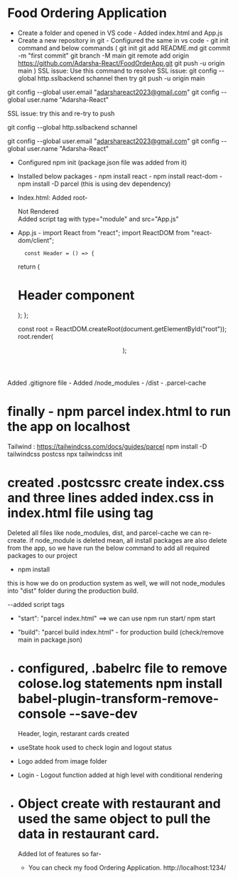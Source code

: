 # Food Ordering Application

- Create a folder and opened in VS code - Added index.html and App.js
- Create a new repository in git - Configured the same in vs code - git init command and below commands
  ( git init
  git add README.md
  git commit -m "first commit"
  git branch -M main
  git remote add origin https://github.com/Adarsha-React/FoodOrderApp.git
  git push -u origin main )
  SSL issue:
  Use this command to resolve SSL issue: git config --global http.sslbackend schannel
  then try git push -u origin main

git config --global user.email "adarshareact2023@gmail.com"
git config --global user.name "Adarsha-React"

SSL issue:
try this and re-try to push

git config --global http.sslbackend schannel

git config --global user.email "adarshareact2023@gmail.com"
git config --global user.name "Adarsha-React"

- Configured npm init (package.json file was added from it)
- Installed below packages - npm install react - npm install react-dom - npm install -D parcel (this is using dev dependency)

- Index.html:
  Added root-
    <div id="root"> Not Rendered </div>
    Added script tag with type="module" and src="App.js"

- App.js -
  import React from "react";
  import ReactDOM from "react-dom/client";

        const Header = () => {

  return (

    <div>
    <h1>Header component</h1>
    </div>);
    };

  const root = ReactDOM.createRoot(document.getElementById("root"));
  root.render(<Header />);

Added .gitignore file - Added /node_modules - /dist - .parcel-cache

# finally - npm parcel index.html to run the app on localhost

Tailwind :
https://tailwindcss.com/docs/guides/parcel
npm install -D tailwindcss postcss
npx tailwindcss init

created .postcssrc
create index.css and three lines
added index.css in index.html file using <link> tag
=============
Deleted all files like node_modules, dist, and parcel-cache
we can re-create.
if node_module is deleted mean, all install packages are also delete from the app, so we have run the below command to add all required packages to our project

- npm install

this is how we do on production system as well, we will not node_modules into "dist" folder during the production build.

--added script tags

- "start": "parcel index.html" ==> we can use npm run start/ npm start
- "build": "parcel build index.html" - for production build (check/remove main in package.json)

- configured, .babelrc file to remove colose.log statements
  npm install babel-plugin-transform-remove-console --save-dev
  =============================================

  Header, login, restarant cards created

- useState hook used to check login and logout status
- Logo added from image folder
- Login - Logout function added at high level with conditional rendering
- # Object create with restaurant and used the same object to pull the data in restaurant card.

  Added lot of features so far-

  - You can check my food Ordering Application.
    http://localhost:1234/
